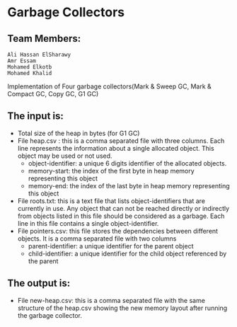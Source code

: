 # Garbage Collectors

## Team Members:
    Ali Hassan ElSharawy
    Amr Essam
    Mohamed Elkotb
    Mohamed Khalid
  
Implementation of Four garbage collectors(Mark & Sweep GC, Mark & Compact GC, Copy GC, G1 GC)

## The input is:
  - Total size of the heap in bytes (for G1 GC)
  - File heap.csv : this is a comma separated file with three columns. Each line represents
      the information about a single allocated object. This object may be used or not used.
      - object-identifier: a unique 6 digits identifier of the allocated objects.
      - memory-start: the index of the first byte in heap memory representing this object
      - memory-end: the index of the last byte in heap memory representing this object
  - File roots.txt: this is a text file that lists object-identifiers that are currently in use. Any
      object that can not be reached directly or indirectly from objects listed in this file should
      be considered as a garbage. Each line in this file contains a single object-identifier.
  - File pointers.csv: this file stores the dependencies between different objects. It is a comma separated file with two columns
      - parent-identifier: a unique identifier for the parent object
      - child-identifier: a unique identifier for the child object referenced by the parent
## The output is:
  - File new-heap.csv: this is a comma separated file with the same structure of the heap.csv showing the new memory layout after running the garbage collector.
